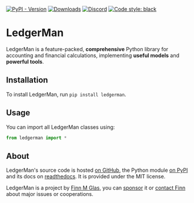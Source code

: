 [![PyPI - Version][pypi-version-badge]][pypi]
[![Downloads][pepi-downloads-badge]][pepy tech]
[![Discord][discord-badge]][discord]
[![Code style: black][code-black-badge]][code-black]

# LedgerMan

LedgerMan is a feature-packed, **comprehensive** Python library for accounting and financial calculations, implementing **useful models** and **powerful tools**.

## Installation

To install LedgerMan, run `pip install ledgerman`.

## Usage

You can import all LedgerMan classes using:

```python
from ledgerman import *
```

## About

LedgerMan's source code is hosted [on GitHub](https://github.com/glastrading/LedgerMan), the Python module [on PyPI][pypi] and its docs on [readthedocs](https://ledgerman.readthedocs.io). It is provided under the MIT license.

LedgerMan is a project by [Finn M Glas][website], you can [sponsor] it or [contact Finn][contact] about major issues or cooperations.

<!-- Finns owned media -->
  [contact]: https://contact.finnmglas.com
  [sponsor]: https://sponsor.finnmglas.com
  [website]: https://www.finnmglas.com

<!-- Community -->
  [discord]: https://discord.com/invite/BsZXaur
  [discord-badge]: https://img.shields.io/badge/discord-join%20chat-000

<!-- GitHub related -->

  [joingh]: https://github.com/join
  [newissue]: https://github.com/glastrading/ledgerman/issues/new/choose
  [fork]: https://github.com/glastrading/ledgerman/fork
  [star]: https://github.com/glastrading/ledgerman/stargazers
  [shield-star]: https://img.shields.io/github/stars/finnmglas/LedgerMan?label=Star&style=social

  [shield-fork]: https://img.shields.io/github/forks/finnmglas/LedgerMan?label=Fork&style=social

<!-- Python Package -->
  [pypi]: https://pypi.org/project/ledgerman/
  [pypi-version-badge]: https://img.shields.io/pypi/v/ledgerman?color=000

  [pepy tech]: https://pepy.tech/project/ledgerman
  [pepi-downloads-badge]: https://img.shields.io/badge/dynamic/json?style=flat&color=000&maxAge=10800&label=downloads&query=%24.total_downloads&url=https%3A%2F%2Fapi.pepy.tech%2Fapi%2Fprojects%2Fledgerman

  [code-black]: https://github.com/psf/black
  [code-black-badge]: https://img.shields.io/badge/code%20style-black-000000.svg

<!-- Legal -->
  [MIT]: https://choosealicense.com/licenses/mit/
